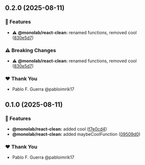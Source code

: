 ## 0.2.0 (2025-08-11)

### 🚀 Features

-   ⚠️ **@monolab/react-clean:** renamed functions, removed cool ([830e5d7](https://github.com/pabloimrik17/monolab/commit/830e5d7))

### ⚠️ Breaking Changes

-   ⚠️ **@monolab/react-clean:** renamed functions, removed cool ([830e5d7](https://github.com/pabloimrik17/monolab/commit/830e5d7))

### ❤️ Thank You

-   Pablo F. Guerra @pabloimrik17

## 0.1.0 (2025-08-11)

### 🚀 Features

-   **@monolab/react-clean:** added cool ([f7e0cd4](https://github.com/pabloimrik17/monolab/commit/f7e0cd4))
-   **@monolab/react-clean:** added maybeCoolFunction ([09509d0](https://github.com/pabloimrik17/monolab/commit/09509d0))

### ❤️ Thank You

-   Pablo F. Guerra @pabloimrik17
